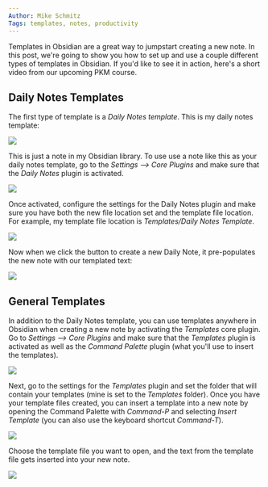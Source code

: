 ```yaml
---
Author: Mike Schmitz
Tags: templates, notes, productivity
---
```


Templates in Obsidian are a great way to jumpstart creating a new note. In this post, we're going to show you how to set up and use a couple different types of templates in Obsidian. If you'd like to see it in action, here's a short video from our upcoming PKM course.

## Daily Notes Templates

The first type of template is a _Daily Notes template_. This is my daily notes template:

![](https://thesweetsetup.com/wp-content/uploads/2021/06/templates1.jpg)

This is just a note in my Obsidian library. To use use a note like this as your daily notes template, go to the _Settings --> Core Plugins_ and make sure that the _Daily Notes_ plugin is activated.

![](https://thesweetsetup.com/wp-content/uploads/2021/06/templates2.jpg)

Once activated, configure the settings for the Daily Notes plugin and make sure you have both the new file location set and the template file location. For example, my template file location is _Templates/Daily Notes Template_.

![](https://thesweetsetup.com/wp-content/uploads/2021/06/templates3.jpg)

Now when we click the button to create a new Daily Note, it pre-populates the new note with our templated text:

![](https://thesweetsetup.com/wp-content/uploads/2021/06/templates4.jpg)

## General Templates

In addition to the Daily Notes template, you can use templates anywhere in Obsidian when creating a new note by activating the _Templates_ core plugin. Go to _Settings --> Core Plugins_ and make sure that the _Templates_ plugin is activated as well as the _Command Palette_ plugin (what you'll use to insert the templates).

![](https://thesweetsetup.com/wp-content/uploads/2021/06/templates5.jpg)

Next, go to the settings for the _Templates_ plugin and set the folder that will contain your templates (mine is set to the _Templates_ folder). Once you have your template files created, you can insert a template into a new note by opening the Command Palette with _Command-P_ and selecting _Insert Template_ (you can also use the keyboard shortcut _Command-T_).

![](https://thesweetsetup.com/wp-content/uploads/2021/06/templates6.jpg)

Choose the template file you want to open, and the text from the template file gets inserted into your new note.

![](https://thesweetsetup.com/wp-content/uploads/2021/06/templates7.jpg)

